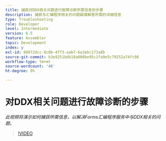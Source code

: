 ```yaml
---
title: 捕获对DDX相关问题进行故障诊断所需信息的步骤
description: 捕获与汇编程序相关的问题疑难解答所需的详细信息
type: Troubleshooting
role: Developer
level: Intermediate
version: 6.5
feature: Assembler
topic: Development
index: y
exl-id: 88972dcc-8c0b-4ff3-aab7-6a3ebc173a8b
source-git-commit: b3e9251bdb18a008be95c1fa9e5c79252a74fc98
workflow-type: tm+mt
source-wordcount: '46'
ht-degree: 0%

---
```


# 对DDX相关问题进行故障诊断的步骤

*此视频将演示如何捕获所需信息，以解决Forms汇编程序服务中与DDX相关的问题。*

>[!VIDEO](https://video.tv.adobe.com/v/335517?quality=12&learn=on)
